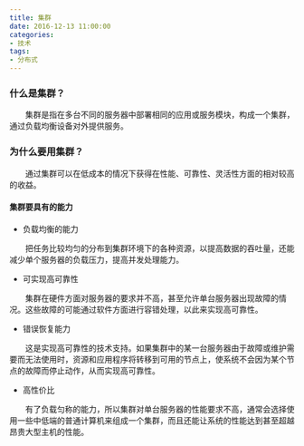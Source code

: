 ```yaml
---
title: 集群
date: 2016-12-13 11:00:00
categories:
- 技术
tags:
- 分布式
---
```

### 什么是集群？
&emsp;&emsp;集群是指在多台不同的服务器中部署相同的应用或服务模块，构成一个集群，通过负载均衡设备对外提供服务。

### 为什么要用集群？
&emsp;&emsp;通过集群可以在低成本的情况下获得在性能、可靠性、灵活性方面的相对较高的收益。
<!-- more -->
#### 集群要具有的能力
* 负载均衡的能力
<p class="li-explanation">&emsp;&emsp;把任务比较均匀的分布到集群环境下的各种资源，以提高数据的吞吐量，还能减少单个服务器的负载压力，提高并发处理能力。</p>

* 可实现高可靠性
<p class="li-explanation">&emsp;&emsp;集群在硬件方面对服务器的要求并不高，甚至允许单台服务器出现故障的情况。这些故障的可能通过软件方面进行容错处理，以此来实现高可靠性。</p>

* 错误恢复能力
<p class="li-explanation">&emsp;&emsp;这是实现高可靠性的技术支持。如果集群中的某一台服务器由于故障或维护需要而无法使用时，资源和应用程序将转移到可用的节点上，使系统不会因为某个节点的故障而停止动作，从而实现高可靠性。</p>

* 高性价比
<p class="li-explanation">&emsp;&emsp;有了负载匀称的能力，所以集群对单台服务器的性能要求不高，通常会选择使用一些中低端的普通计算机来组成一个集群，而且还能让系统的性能达到甚至超越昂贵大型主机的性能。</p>

